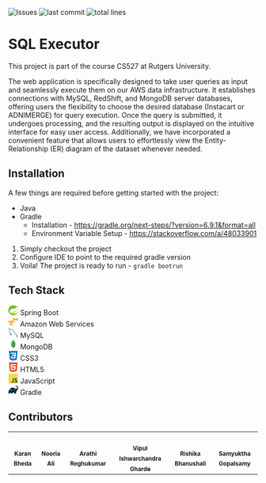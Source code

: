 ![Issues](https://img.shields.io/github/issues/karanbheda/SQLExecutor)
![last commit](https://img.shields.io/github/last-commit/karanbheda/SQLExecutor)
![total lines](https://img.shields.io/tokei/lines/github/karanbheda/SQLExecutor)

# SQL Executor
This project is part of the course CS527 at Rutgers University.

The web application is specifically designed to take user queries as input and seamlessly execute them on our AWS data infrastructure. It establishes connections with MySQL, RedShift, and MongoDB server databases, offering users the flexibility to choose the desired database (Instacart or ADNIMERGE) for query execution. Once the query is submitted, it undergoes processing, and the resulting output is displayed on the intuitive interface for easy user access. Additionally, we have incorporated a convenient feature that allows users to effortlessly view the Entity-Relationship (ER) diagram of the dataset whenever needed.

## Installation
A few things are required before getting started with the project:
- Java 
- Gradle 
  - Installation - https://gradle.org/next-steps/?version=6.9.1&format=all
  - Environment Variable Setup - https://stackoverflow.com/a/48033901
      
1. Simply checkout the project
2. Configure IDE to point to the required gradle version
3. Voila! The project is ready to run - `gradle bootrun`

## Tech Stack 
<img src="https://raw.githubusercontent.com/devicons/devicon/master/icons/spring/spring-original.svg" alt="springboot" width="20" height="20"/> Spring Boot </br>
<img src="https://raw.githubusercontent.com/devicons/devicon/master/icons/amazonwebservices/amazonwebservices-original.svg" alt="mongo" width="20" height="20"/> Amazon Web Services </br>
<img src="https://raw.githubusercontent.com/devicons/devicon/master/icons/mysql/mysql-original.svg" alt="mysql" width="20" height="20"/> MySQL </br>
<img src="https://raw.githubusercontent.com/devicons/devicon/master/icons/mongodb/mongodb-original.svg" alt="mongo" width="20" height="20"/> MongoDB </br>
<img src="https://raw.githubusercontent.com/devicons/devicon/master/icons/css3/css3-plain.svg" alt="html" width="20" height="20"> CSS3 </br>
<img src="https://raw.githubusercontent.com/devicons/devicon/master/icons/html5/html5-plain.svg" alt="css" width="20" height="20"> HTML5 </br>
<img src="https://raw.githubusercontent.com/devicons/devicon/master/icons/javascript/javascript-original.svg" alt="js" width="20" height="20"/> JavaScript </br>
<img src="https://raw.githubusercontent.com/devicons/devicon/master/icons/gradle/gradle-plain.svg" alt="gradle" width="20" height="20"/> Gradle </br> 

## Contributors
<table>
  <tr>
    <td align="center"><a href="https://github.com/karanbheda"><img src="https://avatars.githubusercontent.com/u/20036739?v=4" width="100px;" alt=""/><br /><sub><b>Karan Bheda</b></sub></a></td>
    <td align="center"><a href="https://github.com/nooriaali9"><img src="https://avatars.githubusercontent.com/u/30815688?v=4" width="100px;" alt=""/><br /><sub><b>Nooria Ali</b></sub></a><br /></td>
    <td align="center"><a href="https://github.com/ArathiReghukumar"><img src="https://avatars.githubusercontent.com/u/50379464?v=4" width="100px;" alt=""/><br /><sub><b>Arathi Reghukumar</b></sub></a><br /></td>
    <td align="center"><a href="https://github.com/Vipul97"><img src="https://avatars.githubusercontent.com/u/16150834?v=4" width="100px;" alt=""/><br /><sub><b>Vipul Ishwarchandra Gharde</b></sub></a><br /></td>
    <td align="center"><a href="https://github.com/rb-rishika"><img src="https://avatars.githubusercontent.com/u/88501367?v=4" width="100px;" alt=""/><br /><sub><b>Rishika Bhanushali</b></sub></a><br /></td>
    <td align="center"><a href="https://github.com/samyukthagopalsamy"><img src="https://avatars.githubusercontent.com/u/38600655?v=4" width="100px;" alt=""/><br /><sub><b>Samyuktha Gopalsamy</b></sub></a><br /></td>
  </tr>
</table>
